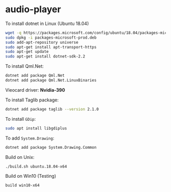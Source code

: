 # audio-player

To install dotnet in Linux (Ubuntu 18.04)
```bash
wget -q https://packages.microsoft.com/config/ubuntu/18.04/packages-microsoft-prod.deb
sudo dpkg -i packages-microsoft-prod.deb
sudo add-apt-repository universe
sudo apt-get install apt-transport-https
sudo apt-get update
sudo apt-get install dotnet-sdk-2.2
```

To install Qml.Net:
```bash
dotnet add package Qml.Net
dotnet add package Qml.Net.LinuxBinaries
```

Vieocard driver: <strong>Nvidia-390</strong> 

To install Taglib package:
```bash
dotnet add package taglib --version 2.1.0	
```

To install `GDip`:
```bash
sudo apt install libgdiplus
```

To add `System.Drawing`:
```bash
dotnet add package System.Drawing.Common
``` 

Build on Unix:
```bash
./build.sh ubuntu.18.04-x64
```

Build on Win10 (Testing)
```
build win10-x64
```
